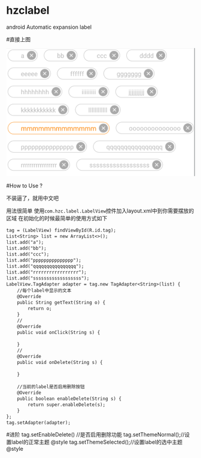 # hzclabel
android Automatic expansion label

#直接上图

![Alt text](./1506248182381.png)


#How to Use ?

不装逼了，就用中文吧

用法很简单 
使用`com.hzc.label.LabelView`控件加入layout.xml中到你需要摆放的区域
在初始化的时候最简单的使用方式如下

    tag = (LabelView) findViewById(R.id.tag);
    List<String> list = new ArrayList<>();
    list.add("a");
    list.add("bb");
    list.add("ccc");
    list.add("ppppppppppppppp");
    list.add("qqqqqqqqqqqqqqqq");
    list.add("rrrrrrrrrrrrrrrrr");
    list.add("ssssssssssssssssss");
    LabelView.TagAdapter adapter = tag.new TagAdapter<String>(list) {
        //每个label中显示的文本
        @Override
        public String getText(String o) {
            return o;
        }
		//
        @Override
        public void onClick(String s) {

        }
		//
        @Override
        public void onDelete(String s) {

        }
        
        //当前的label是否启用删除按钮
        @Override
        public boolean enableDelete(String s) {
            return super.enableDelete(s);
        }
    };
    tag.setAdapter(adapter);


#进阶
tag.setEnableDelete() //是否启用删除功能
tag.setThemeNormal();//设置label的正常主题  @style
tag.setThemeSelected();//设置label的选中主题 @style